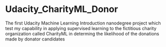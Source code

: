# Udacity_CharityML_Donor
The first Udacity Machine Learning Introduction nanodegree project which test my capability in applying supervised learning to the fictitious charity organization called CharityML in determing the likelihood of the donations made by donator candidates
